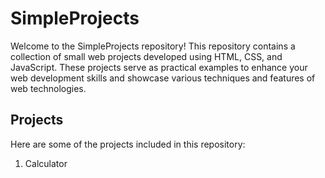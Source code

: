 # SimpleProjects

Welcome to the SimpleProjects repository! This repository contains a collection of small web projects developed using HTML, CSS, and JavaScript. These projects serve as practical examples to enhance your web development skills and showcase various techniques and features of web technologies.

## Projects

Here are some of the projects included in this repository:

1. Calculator

 




